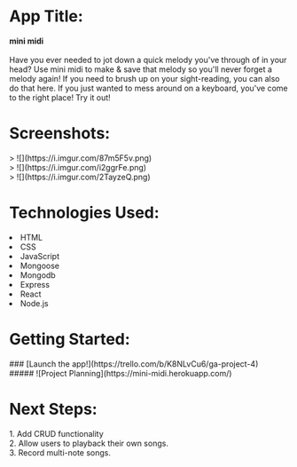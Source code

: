 <h1>App Title:</h1> 
  <strong>mini midi</strong> <br/><br/>
  Have you ever needed to jot down a quick melody you've through of in your head? Use mini midi to make & save that melody so you'll never forget a melody again! If you need to brush up on your sight-reading, you can also do that here. If you just wanted to mess around on a keyboard, you've come to the right place! Try it out!

<h1>Screenshots:</h1>
> ![](https://i.imgur.com/87m5F5v.png) </br>
> ![](https://i.imgur.com/i2ggrFe.png) </br>
> ![](https://i.imgur.com/2TayzeQ.png) </br>


<h1>Technologies Used:</h1>
  <li>HTML</li>
  <li>CSS</li>
  <li>JavaScript</li>
  <li>Mongoose</li> 
  <li>Mongodb</li> 
  <li>Express</li> 
  <li>React</li> 
  <li>Node.js</li> 

<h1>Getting Started:</h1>
### [Launch the app!](https://trello.com/b/K8NLvCu6/ga-project-4) <br/>
##### ![Project Planning](https://mini-midi.herokuapp.com/)

<h1>Next Steps:</h1>
  1. Add CRUD functionality <br/>
  2. Allow users to playback their own songs. <br/>
  3. Record multi-note songs. <br/>